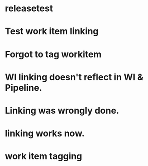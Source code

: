 # releasetest
# Test work item linking
# Forgot to tag workitem
# WI linking doesn't reflect in WI & Pipeline.
# Linking was wrongly done.
# linking works now.
# work item tagging
